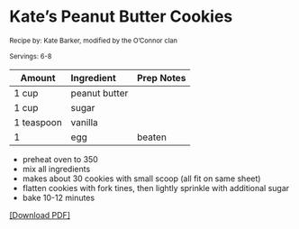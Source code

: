 # Kate’s Peanut Butter Cookies

<small>Recipe by: Kate Barker, modified by the O’Connor clan</small>

<small>Servings: 6-8</small>

| Amount     | Ingredient    | Prep Notes |
| ---------- | :------------ | :--------- |
| 1 cup      | peanut butter |            |
| 1 cup      | sugar         |            |
| 1 teaspoon | vanilla       |            |
| 1          | egg           | beaten     |

- preheat oven to 350
- mix all ingredients
- makes about 30 cookies with small scoop (all fit on same sheet)
- flatten cookies with fork tines, then lightly sprinkle with additional sugar
- bake 10-12 minutes

<!-- Tags:
- peanut butter
- cookie
- vegetarian
- easy
- oven
-->


[\[Download PDF\]](/pdf/desserts/katesPBCookies.pdf)
